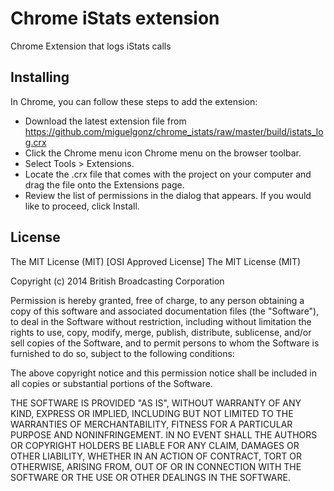 Chrome iStats extension
=============

Chrome Extension that logs iStats calls

Installing
-----
In Chrome, you can follow these steps to add the extension:

- Download the latest extension file from https://github.com/miguelgonz/chrome_istats/raw/master/build/istats_log.crx
- Click the Chrome menu icon Chrome menu on the browser toolbar.
- Select Tools > Extensions.
- Locate the .crx file that comes with the project on your computer and drag the file onto the Extensions page.
- Review the list of permissions in the dialog that appears. If you would like to proceed, click Install.


License
-----
The MIT License (MIT)
[OSI Approved License]
The MIT License (MIT)

Copyright (c) 2014 British Broadcasting Corporation

Permission is hereby granted, free of charge, to any person obtaining a copy
of this software and associated documentation files (the "Software"), to deal
in the Software without restriction, including without limitation the rights
to use, copy, modify, merge, publish, distribute, sublicense, and/or sell
copies of the Software, and to permit persons to whom the Software is
furnished to do so, subject to the following conditions:

The above copyright notice and this permission notice shall be included in
all copies or substantial portions of the Software.

THE SOFTWARE IS PROVIDED "AS IS", WITHOUT WARRANTY OF ANY KIND, EXPRESS OR
IMPLIED, INCLUDING BUT NOT LIMITED TO THE WARRANTIES OF MERCHANTABILITY,
FITNESS FOR A PARTICULAR PURPOSE AND NONINFRINGEMENT. IN NO EVENT SHALL THE
AUTHORS OR COPYRIGHT HOLDERS BE LIABLE FOR ANY CLAIM, DAMAGES OR OTHER
LIABILITY, WHETHER IN AN ACTION OF CONTRACT, TORT OR OTHERWISE, ARISING FROM,
OUT OF OR IN CONNECTION WITH THE SOFTWARE OR THE USE OR OTHER DEALINGS IN
THE SOFTWARE.
